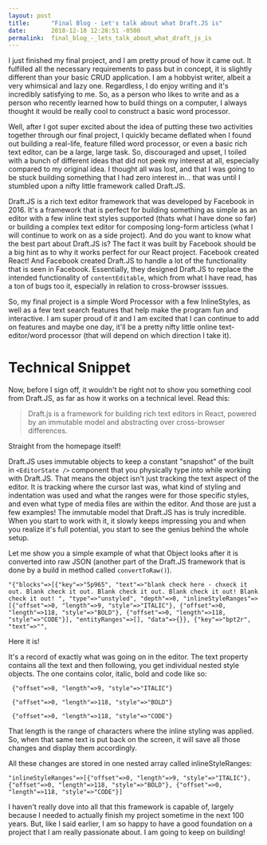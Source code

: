 ```yaml
---
layout: post
title:      "Final Blog - Let's talk about what Draft.JS is"
date:       2018-12-10 12:28:51 -0500
permalink:  final_blog_-_lets_talk_about_what_draft_js_is
---
```



I just finished my final project, and I am pretty proud of how it came out.  It fulfilled all the necessary requirements to pass but in concept, it is slightly different than your basic CRUD application.  I am a hobbyist writer, albeit a very whimsical and lazy one.  Regardless, I do enjoy writing and it's incredibly satisfying to me.   So, as a person who likes to write and as a person who recently learned how to build things on a computer, I always thought it would be really cool to construct a basic word processor.

Well, after I got super excited about the idea of putting these two activities together through our final project, I quickly became deflated when I found out building a real-life, feature filled word processor, or even a basic rich text editor, can be a large, large task.  So, discouraged and upset, I toiled with a bunch of different ideas that did not peek my interest at all, especially compared to my original idea.  I thought all was lost, and that I was going to be stuck building something that I had zero interest in... that was until I stumbled upon a nifty little framework called Draft.JS.

Draft.JS is a rich text editor framework that was developed by Facebook in 2016.  It's a framework that is perfect for building something as simple as an editor with a few inline text styles supported (thats what I have done so far) or building a complex text editor for composing long-form articless (what I will continue to work on as a side project).  And do you want to know what the best part about Draft.JS is?  The fact it was built by Facebook should be a big hint as to why it works perfect for our React project.  Facebook created React!  And Facebook created Draft.JS to handle a lot of the functionality that is seen in Facebook.  Essentially, they designed Draft.JS to replace the intended functionality of `contentEditable`, which from what I have read, has a ton of bugs too it, especially in relation to cross-browser isssues.

So, my final project is a simple Word Processor with a few InlineStyles, as well as a few text search features that help make the program fun and interactive.  I am super proud of it and I am excited that I can continue to add on features and maybe one day, it'll be a pretty nifty little online text-editor/word processor (that will depend on which direction I take it).

# Technical Snippet
Now, before I sign off, it wouldn't be right not to show you something cool from Draft.JS, as far as how it works on a technical level.  Read this:

> Draft.js is a framework for building rich text editors in React, powered by an immutable model and abstracting over cross-browser differences.
> 
Straight from the homepage itself!

Draft.JS uses immutable objects to keep a constant "snapshot" of the built in `<EditorState />` component that you physically type into while working with Draft.JS.  That means the object isn't just tracking the text aspect of the editor.  It is tracking where the cursor last was, what kind of styling and indentation was used and what the ranges were for those specific styles, and even what type of media files are within the editor.  And those are just a few examples!  The immutable model that Draft.JS has is truly incredible.  When you start to work with it, it slowly keeps impressing you and when you realize it's full potential, you start to see the genius behind the whole setup.

Let me show you a simple example of what that Object looks after it is converted into raw JSON (another part of the Draft.JS framework that is done by a build in method called `convertToRaw()`).

```
"{"blocks"=>[{"key"=>"5p965", "text"=>"blank check here - chxeck it out. Blank check it out. Blank check it out. Blank check it out! Blank check it out! ", "type"=>"unstyled", "depth"=>0, "inlineStyleRanges"=>[{"offset"=>0, "length"=>9, "style"=>"ITALIC"}, {"offset"=>0, "length"=>118, "style"=>"BOLD"}, {"offset"=>0, "length"=>118, "style"=>"CODE"}], "entityRanges"=>[], "data"=>{}}, {"key"=>"bpt2r", "text"=>"",
```

Here it is!

It's a record of exactly what was going on in the editor.  The text property contains all the text and then following, you get individual nested style objects.  The one contains color, italic, bold and code like so:

```
 {"offset"=>0, "length"=>9, "style"=>"ITALIC"}
 
 {"offset"=>0, "length"=>118, "style"=>"BOLD"}
 
 {"offset"=>0, "length"=>118, "style"=>"CODE"}
```

That length is the range of characters where the inline styling was applied.  So, when that same text is put back on the screen, it will save all those changes and display them accordingly.

All these changes are stored in one nested array called inlineStyleRanges:

`"inlineStyleRanges"=>[{"offset"=>0, "length"=>9, "style"=>"ITALIC"}, {"offset"=>0, "length"=>118, "style"=>"BOLD"}, {"offset"=>0, "length"=>118, "style"=>"CODE"}]`

I haven't really dove into all that this framework is capable of, largely because I needed to actually finish my project sometime in the next 100 years.  But, like I said earlier, I am so happy to have a good foundation on a project that I am really passionate about.  I am going to keep on building!


 
 




